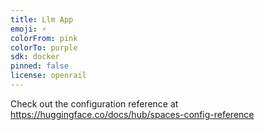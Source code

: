 ```yaml
---
title: Llm App
emoji: ⚡
colorFrom: pink
colorTo: purple
sdk: docker
pinned: false
license: openrail
---
```


Check out the configuration reference at https://huggingface.co/docs/hub/spaces-config-reference
